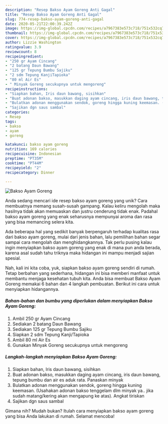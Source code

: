 ```yaml
---
description: "Resep Bakso Ayam Goreng Anti Gagal"
title: "Resep Bakso Ayam Goreng Anti Gagal"
slug: 774-resep-bakso-ayam-goreng-anti-gagal
date: 2020-05-21T22:00:39.242Z
image: https://img-global.cpcdn.com/recipes/a7967383e573c718/751x532cq70/bakso-ayam-goreng-foto-resep-utama.jpg
thumbnail: https://img-global.cpcdn.com/recipes/a7967383e573c718/751x532cq70/bakso-ayam-goreng-foto-resep-utama.jpg
cover: https://img-global.cpcdn.com/recipes/a7967383e573c718/751x532cq70/bakso-ayam-goreng-foto-resep-utama.jpg
author: Lizzie Washington
ratingvalue: 3.9
reviewcount: 8
recipeingredient:
- "250 gr Ayam Cincang"
- "2 batang Daun Bawang"
- "125 gr Tepung Bumbu Sajiku"
- "2 sdm Tepung KanjiTapioka"
- "80 ml Air Es"
- " Minyak Goreng secukupnya untuk mengoreng"
recipeinstructions:
- "Siapkan bahan, Iris daun bawang, sisihkan"
- "Buat adonan bakso, masukkan daging ayam cincang, iris daun bawang, tepung bumbu dan air es aduk rata. Panaskan minyak"
- "Bulatkan adonan menggunakan sendok, goreng hingga kuning keemasan. (Usahakan adonan bakso tenggelam dlm minyak ya.. jika sudah matang/kering akan mengapung ke atas). Angkat tiriskan"
- "Sajikan dgn saus sambal"
categories:
- Resep
tags:
- bakso
- ayam
- goreng

katakunci: bakso ayam goreng 
nutrition: 169 calories
recipecuisine: Indonesian
preptime: "PT35M"
cooktime: "PT44M"
recipeyield: "2"
recipecategory: Dinner

---
```



![Bakso Ayam Goreng](https://img-global.cpcdn.com/recipes/a7967383e573c718/751x532cq70/bakso-ayam-goreng-foto-resep-utama.jpg)

Anda sedang mencari ide resep bakso ayam goreng yang unik? Cara membuatnya memang susah-susah gampang. Kalau keliru mengolah maka hasilnya tidak akan memuaskan dan justru cenderung tidak enak. Padahal bakso ayam goreng yang enak seharusnya mempunyai aroma dan rasa yang bisa memancing selera kita.



Ada beberapa hal yang sedikit banyak berpengaruh terhadap kualitas rasa dari bakso ayam goreng, mulai dari jenis bahan, lalu pemilihan bahan segar sampai cara mengolah dan menghidangkannya. Tak perlu pusing kalau ingin menyiapkan bakso ayam goreng yang enak di mana pun anda berada, karena asal sudah tahu triknya maka hidangan ini mampu menjadi sajian spesial.


Nah, kali ini kita coba, yuk, siapkan bakso ayam goreng sendiri di rumah. Tetap berbahan yang sederhana, hidangan ini bisa memberi manfaat untuk membantu menjaga kesehatan tubuh kita. Anda bisa membuat Bakso Ayam Goreng memakai 6 bahan dan 4 langkah pembuatan. Berikut ini cara untuk menyiapkan hidangannya.

<!--inarticleads1-->

##### Bahan-bahan dan bumbu yang diperlukan dalam menyiapkan Bakso Ayam Goreng:

1. Ambil 250 gr Ayam Cincang
1. Sediakan 2 batang Daun Bawang
1. Sediakan 125 gr Tepung Bumbu Sajiku
1. Siapkan 2 sdm Tepung Kanji/Tapioka
1. Ambil 80 ml Air Es
1. Gunakan  Minyak Goreng secukupnya untuk mengoreng




<!--inarticleads2-->

##### Langkah-langkah menyiapkan Bakso Ayam Goreng:

1. Siapkan bahan, Iris daun bawang, sisihkan
1. Buat adonan bakso, masukkan daging ayam cincang, iris daun bawang, tepung bumbu dan air es aduk rata. Panaskan minyak
1. Bulatkan adonan menggunakan sendok, goreng hingga kuning keemasan. (Usahakan adonan bakso tenggelam dlm minyak ya.. jika sudah matang/kering akan mengapung ke atas). Angkat tiriskan
1. Sajikan dgn saus sambal




Gimana nih? Mudah bukan? Itulah cara menyiapkan bakso ayam goreng yang bisa Anda lakukan di rumah. Selamat mencoba!
